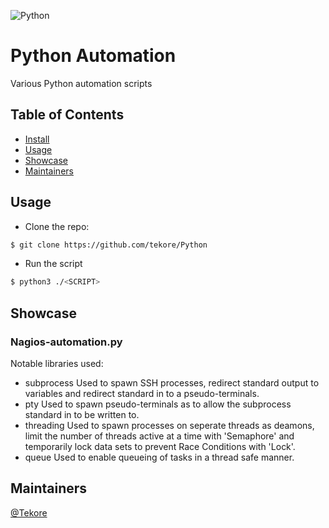 ![Python](https://img.shields.io/badge/python-3670A0?style=for-the-badge&logo=python&logoColor=ffdd54)

# Python Automation

Various Python automation scripts

## Table of Contents
- [Install](#install)
- [Usage](#usage)
- [Showcase](#showcase)
- [Maintainers](#maintainers)

## Usage
- Clone the repo:
```sh
$ git clone https://github.com/tekore/Python
```

- Run the script
```sh
$ python3 ./<SCRIPT>
```

## Showcase
### Nagios-automation.py
Notable libraries used:
- subprocess
Used to spawn SSH processes, redirect standard output to variables and redirect standard in to a pseudo-terminals. 
- pty
Used to spawn pseudo-terminals as to allow the subprocess standard in to be written to.
- threading
Used to spawn processes on seperate threads as deamons, limit the number of threads active at a time with 'Semaphore' and temporarily lock data sets to prevent Race Conditions with 'Lock'.
- queue
Used to enable queueing of tasks in a thread safe manner.

## Maintainers
[@Tekore](https://github.com/tekore)
